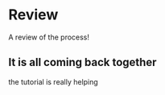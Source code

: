 # Review

A review of the process!

## It is all coming back together

the tutorial is really helping